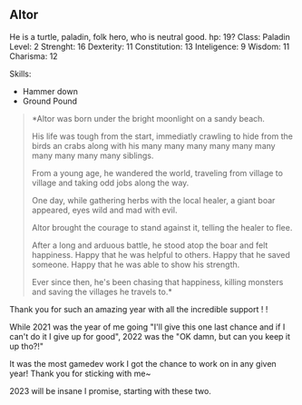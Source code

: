 ## Altor 

He is a turtle, paladin, folk hero, who is neutral good.
hp: 19?
	Class: Paladin
	Level: 2
	Strenght: 16
	Dexterity: 11
	Constitution: 13
	Inteligence: 9
	Wisdom: 11
	Charisma: 12

Skills:
* Hammer down
* Ground Pound

>*Altor was born under the bright moonlight on a sandy beach.
>
>His life was tough from the start, immediatly crawling to hide from the birds an crabs along with his many many many many many many many many many many siblings.
>
>From a young age, he wandered the world, traveling from village to village and taking odd jobs along the way.
>
>One day, while gathering herbs with the local healer, a giant boar appeared, eyes wild and mad with evil.
>
>Altor brought the courage to stand against it, telling the healer to flee.
>
>After a long and arduous battle, he stood atop the boar and felt happiness. Happy that he was helpful to others. Happy that he saved someone. Happy that he was able to show his strength.
>
>Ever since then, he's been chasing that happiness, killing monsters and saving the villages he travels to.*


Thank you for such an amazing year with all the incredible support ! !

  
While 2021 was the year of me going "I'll give this one last chance and if I can't do it I give up for good", 2022 was the "OK damn, but can you keep it up tho?!"


It was the most gamedev work I got the chance to work on in any given year! Thank you for sticking with me~

2023 will be insane I promise, starting with these two.